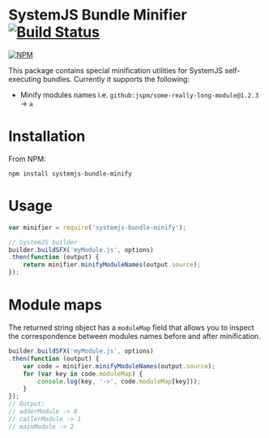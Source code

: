 SystemJS Bundle Minifier [![Build Status](https://travis-ci.org/tengyifei/systemjs-bundle-minify.svg?branch=master)](https://travis-ci.org/tengyifei/systemjs-bundle-minify)
============
[![NPM](https://nodei.co/npm/systemjs-bundle-minify.png)](https://nodei.co/npm/systemjs-bundle-minify/)

This package contains special minification utilities for SystemJS self-executing bundles.
Currently it supports the following:
+ Minify modules names i.e. `github:jspm/some-really-long-module@1.2.3` -> `a`

Installation
============
From NPM:

    npm install systemjs-bundle-minify

Usage
=====
```js
var minifier = require('systemjs-bundle-minify');

// SystemJS builder
builder.buildSFX('myModule.js', options)
.then(function (output) {
    return minifier.minifyModuleNames(output.source);
});
```

Module maps
===========
The returned string object has a `moduleMap` field that allows you to inspect the correspondence between modules names before and after minification.
```js
builder.buildSFX('myModule.js', options)
.then(function (output) {
    var code = minifier.minifyModuleNames(output.source);
    for (var key in code.moduleMap) {
        console.log(key, '->', code.moduleMap[key]));
    }
});
// Output:
// adderModule -> 0
// callerModule -> 1
// mainModule -> 2
```
